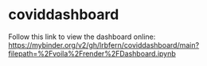 # coviddashboard
Follow this link to view the dashboard online: https://mybinder.org/v2/gh/lrbfern/coviddashboard/main?filepath=%2Fvoila%2Frender%2FDashboard.ipynb
